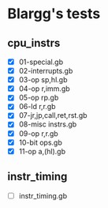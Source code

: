 # Blargg's tests
## cpu_instrs

- [x] 01-special.gb
- [x] 02-interrupts.gb
- [x] 03-op sp,hl.gb
- [x] 04-op r,imm.gb
- [x] 05-op rp.gb
- [x] 06-ld r,r.gb
- [x] 07-jr,jp,call,ret,rst.gb
- [x] 08-misc instrs.gb
- [x] 09-op r,r.gb
- [x] 10-bit ops.gb
- [x] 11-op a,(hl).gb

## instr_timing

- [ ] instr_timing.gb